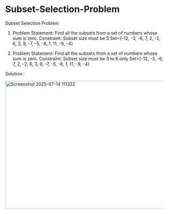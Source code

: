 # Subset-Selection-Problem

Subset Selection Problem
1. Problem Statement:
Find all the subsets from a set of numbers whose sum is zero.
Constraint: Subset size must be 5
Set={-12, -3, -6, 7, 2, -2, 6, 3, 9, -7, -5, -8, 1, 11, -9, -4}

2. Problem Statement:
Find all the subsets from a set of numbers whose sum is zero.
Constraint: Subset size must be 3 to 6 only
Set={-12, -3, -6, 7, 2, -2, 6, 3, 9, -7, -5, -8, 1, 11, -9, -4}

Solution :

<img width="650" height="408" alt="Screenshot 2025-07-14 111322" src="https://github.com/user-attachments/assets/1649a99f-a52c-4388-9390-15715ce80294" />
